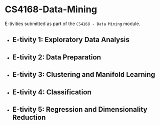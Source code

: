 # CS4168-Data-Mining

E-tivities submitted as part of the `CS4168 - Data Mining` module.

- ## E-tivity 1: Exploratory Data Analysis
- ## E-tivity 2: Data Preparation
- ## E-tivity 3: Clustering and Manifold Learning
- ## E-tivity 4: Classification 
- ## E-tivity 5: Regression and Dimensionality Reduction